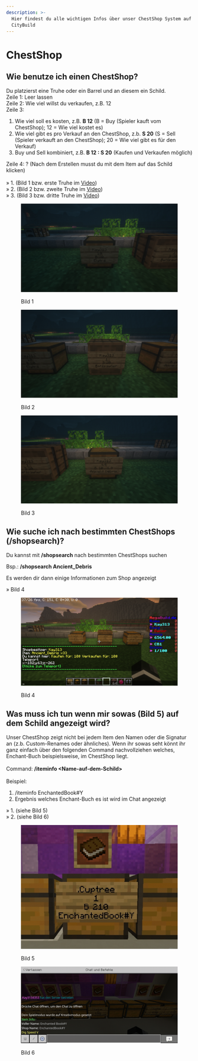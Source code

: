 ```yaml
---
description: >-
  Hier findest du alle wichtigen Infos über unser ChestShop System auf dem
  CityBuild
---
```


# ChestShop

## Wie benutze ich einen ChestShop?

Du platzierst eine Truhe oder ein Barrel und an diesem ein Schild. \
Zeile 1: Leer lassen \
Zeile 2: Wie viel willst du verkaufen, z.B. 12 \
Zeile 3:

1. Wie viel soll es kosten, z.B. **B 12** (B = Buy (Spieler kauft vom ChestShop); 12 = Wie viel kostet es)
2. Wie viel gibt es pro Verkauf an den ChestShop, z.b. **S 20** (S = Sell (Spieler verkauft an den ChestShop); 20 = Wie viel gibt es für den Verkauf)
3. Buy und Sell kombiniert, z.B. **B 12 : S 20** (Kaufen und Verkaufen möglich)

Zeile 4: ? (Nach dem Erstellen musst du mit dem Item auf das Schild klicken) \
\
» 1. (Bild 1 bzw. erste Truhe im [Video](https://youtu.be/tjeOA\_qcuAY)) \
» 2. (Bild 2 bzw. zweite Truhe im [Video](https://youtu.be/tjeOA\_qcuAY)) \
» 3. (Bild 3 bzw. dritte Truhe im [Video](https://youtu.be/tjeOA\_qcuAY))

<figure><img src="../.gitbook/assets/cs1.png" alt=""><figcaption><p>Bild 1</p></figcaption></figure>

<figure><img src="../.gitbook/assets/cs2.png" alt=""><figcaption><p>Bild 2</p></figcaption></figure>

<figure><img src="../.gitbook/assets/cs3.png" alt=""><figcaption><p>Bild 3</p></figcaption></figure>

## Wie suche ich nach bestimmten ChestShops (/shopsearch)?

Du kannst mit **/shopsearch** nach bestimmten ChestShops suchen

Bsp.: **/shopsearch Ancient\_Debris**

Es werden dir dann einige Informationen zum Shop angezeigt

» Bild 4

<figure><img src="../.gitbook/assets/cs4.png" alt=""><figcaption><p>Bild 4</p></figcaption></figure>

## Was muss ich tun wenn mir sowas (Bild 5) auf dem Schild angezeigt wird?

Unser ChestShop zeigt nicht bei jedem Item den Namen oder die Signatur an (z.b. Custom-Renames oder ähnliches). Wenn ihr sowas seht könnt ihr ganz einfach über den folgenden Command nachvollziehen welches, Enchant-Buch beispielsweise, im ChestShop liegt.\
\
Command: **/iteminfo \<Name-auf-dem-Schild>**\
\
Beispiel:

1. /iteminfo EnchantedBook#Y
2. Ergebnis welches Enchant-Buch es ist wird im Chat angezeigt

» 1. (siehe Bild 5) \
» 2. (siehe Bild 6)

<figure><img src="../.gitbook/assets/csa1.jpg" alt=""><figcaption><p>Bild 5</p></figcaption></figure>

<figure><img src="../.gitbook/assets/csa2.jpg" alt=""><figcaption><p>Bild 6</p></figcaption></figure>

